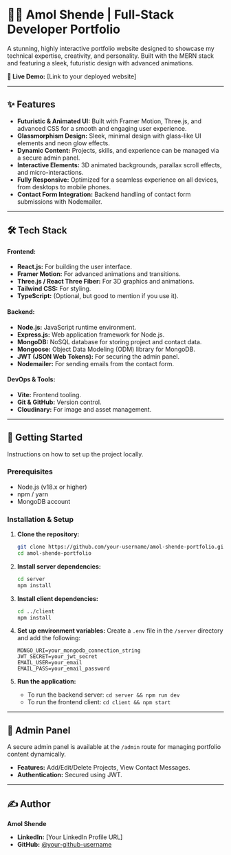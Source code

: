 # 🧑‍💻 Amol Shende | Full-Stack Developer Portfolio

A stunning, highly interactive portfolio website designed to showcase my technical expertise, creativity, and personality. Built with the MERN stack and featuring a sleek, futuristic design with advanced animations.

**🔗 Live Demo:** [Link to your deployed website]

---

## ✨ Features

-   **Futuristic & Animated UI:** Built with Framer Motion, Three.js, and advanced CSS for a smooth and engaging user experience.
-   **Glassmorphism Design:** Sleek, minimal design with glass-like UI elements and neon glow effects.
-   **Dynamic Content:** Projects, skills, and experience can be managed via a secure admin panel.
-   **Interactive Elements:** 3D animated backgrounds, parallax scroll effects, and micro-interactions.
-   **Fully Responsive:** Optimized for a seamless experience on all devices, from desktops to mobile phones.
-   **Contact Form Integration:** Backend handling of contact form submissions with Nodemailer.

---

## 🛠️ Tech Stack

#### **Frontend:**
-   **React.js:** For building the user interface.
-   **Framer Motion:** For advanced animations and transitions.
-   **Three.js / React Three Fiber:** For 3D graphics and animations.
-   **Tailwind CSS:** For styling.
-   **TypeScript:** (Optional, but good to mention if you use it).

#### **Backend:**
-   **Node.js:** JavaScript runtime environment.
-   **Express.js:** Web application framework for Node.js.
-   **MongoDB:** NoSQL database for storing project and contact data.
-   **Mongoose:** Object Data Modeling (ODM) library for MongoDB.
-   **JWT (JSON Web Tokens):** For securing the admin panel.
-   **Nodemailer:** For sending emails from the contact form.

#### **DevOps & Tools:**
-   **Vite:** Frontend tooling.
-   **Git & GitHub:** Version control.
-   **Cloudinary:** For image and asset management.

---

## 🚀 Getting Started

Instructions on how to set up the project locally.

### **Prerequisites**
-   Node.js (v18.x or higher)
-   npm / yarn
-   MongoDB account

### **Installation & Setup**

1.  **Clone the repository:**
    ```bash
    git clone https://github.com/your-username/amol-shende-portfolio.git
    cd amol-shende-portfolio
    ```

2.  **Install server dependencies:**
    ```bash
    cd server
    npm install
    ```

3.  **Install client dependencies:**
    ```bash
    cd ../client
    npm install
    ```

4.  **Set up environment variables:**
    Create a `.env` file in the `/server` directory and add the following:
    ```
    MONGO_URI=your_mongodb_connection_string
    JWT_SECRET=your_jwt_secret
    EMAIL_USER=your_email
    EMAIL_PASS=your_email_password
    ```

5.  **Run the application:**
    -   To run the backend server: `cd server && npm run dev`
    -   To run the frontend client: `cd client && npm start`

---

## 🔐 Admin Panel

A secure admin panel is available at the `/admin` route for managing portfolio content dynamically.

-   **Features:** Add/Edit/Delete Projects, View Contact Messages.
-   **Authentication:** Secured using JWT.

---

## ✍️ Author

**Amol Shende**
-   **LinkedIn:** [Your LinkedIn Profile URL]
-   **GitHub:** [@your-github-username](https://github.com/your-github-username)